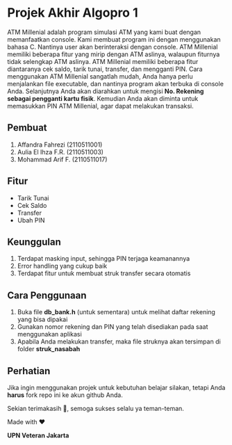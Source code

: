 # Projek Akhir Algopro 1

ATM Millenial adalah program simulasi ATM yang kami buat dengan memanfaatkan console. Kami membuat program ini dengan menggunakan bahasa C. Nantinya user akan berinteraksi dengan console. ATM Millenial memiliki beberapa fitur yang mirip dengan ATM aslinya, walaupun fiturnya tidak selengkap ATM aslinya. ATM Millenial memiliki beberapa fitur diantaranya cek saldo, tarik tunai, transfer, dan mengganti PIN. Cara menggunakan ATM Millenial sangatlah mudah, Anda hanya perlu menjalankan file executable, dan nantinya program akan terbuka di console Anda. Selanjutnya Anda akan diarahkan untuk mengisi **No. Rekening sebagai pengganti kartu fisik**. Kemudian Anda akan diminta untuk memasukkan PIN ATM Millenial, agar dapat melakukan transaksi.

## Pembuat

1. Affandra Fahrezi     (2110511001)
2. Aulia El Ihza F.R.   (2110511003)
3. Mohammad Arif F.	    (2110511017)

## Fitur
- Tarik Tunai
- Cek Saldo
- Transfer
- Ubah PIN

## Keunggulan
1. Terdapat masking input, sehingga PIN terjaga keamanannya
2. Error handling yang cukup baik
3. Terdapat fitur untuk membuat struk transfer secara otomatis

## Cara Penggunaan
1. Buka file **db_bank.h** (untuk sementara) untuk melihat daftar rekening yang bisa dipakai
2. Gunakan nomor rekening dan PIN yang telah disediakan pada saat menggunakan aplikasi
3. Apabila Anda melakukan transfer, maka file struknya akan tersimpan di folder **struk_nasabah**

## Perhatian
Jika ingin menggunakan projek untuk kebutuhan belajar silakan, tetapi Anda **harus** fork repo ini ke akun github Anda.

Sekian terimakasih 🙏, semoga sukses selalu ya teman-teman.

Made with ❤️

**UPN Veteran Jakarta**
